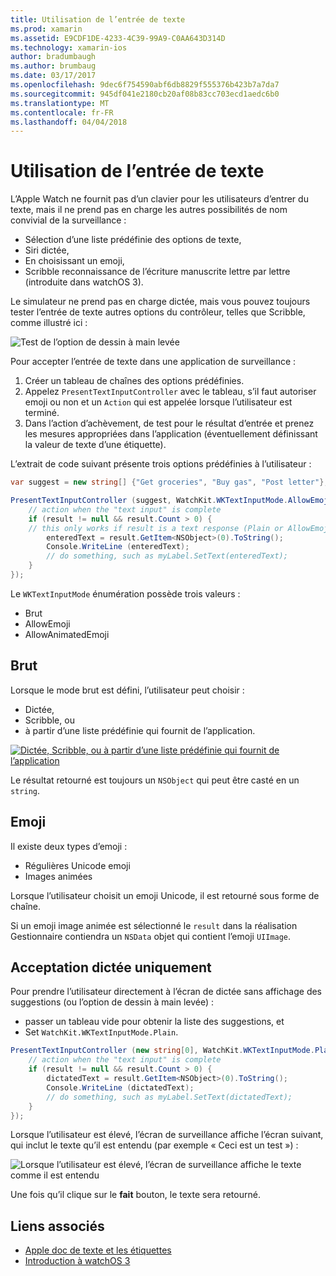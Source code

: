 ```yaml
---
title: Utilisation de l’entrée de texte
ms.prod: xamarin
ms.assetid: E9CDF1DE-4233-4C39-99A9-C0AA643D314D
ms.technology: xamarin-ios
author: bradumbaugh
ms.author: brumbaug
ms.date: 03/17/2017
ms.openlocfilehash: 9dec6f754590abf6db8829f555376b423b7a7da7
ms.sourcegitcommit: 945df041e2180cb20af08b83cc703ecd1aedc6b0
ms.translationtype: MT
ms.contentlocale: fr-FR
ms.lasthandoff: 04/04/2018
---
```

# <a name="working-with-text-input"></a>Utilisation de l’entrée de texte

L’Apple Watch ne fournit pas d’un clavier pour les utilisateurs d’entrer du texte, mais il ne prend pas en charge les autres possibilités de nom convivial de la surveillance :

- Sélection d’une liste prédéfinie des options de texte,
- Siri dictée,
- En choisissant un emoji,
- Scribble reconnaissance de l’écriture manuscrite lettre par lettre (introduite dans watchOS 3).

Le simulateur ne prend pas en charge dictée, mais vous pouvez toujours tester l’entrée de texte autres options du contrôleur, telles que Scribble, comme illustré ici :

![](text-input-images/textinput-sml.png "Test de l’option de dessin à main levée")

Pour accepter l’entrée de texte dans une application de surveillance :

1. Créer un tableau de chaînes des options prédéfinies.
2. Appelez `PresentTextInputController` avec le tableau, s’il faut autoriser emoji ou non et un `Action` qui est appelée lorsque l’utilisateur est terminé.
3. Dans l’action d’achèvement, de test pour le résultat d’entrée et prenez les mesures appropriées dans l’application (éventuellement définissant la valeur de texte d’une étiquette).

L’extrait de code suivant présente trois options prédéfinies à l’utilisateur :

```csharp
var suggest = new string[] {"Get groceries", "Buy gas", "Post letter"};

PresentTextInputController (suggest, WatchKit.WKTextInputMode.AllowEmoji, (result) => {
    // action when the "text input" is complete
    if (result != null && result.Count > 0) {
    // this only works if result is a text response (Plain or AllowEmoji)
        enteredText = result.GetItem<NSObject>(0).ToString();
        Console.WriteLine (enteredText);
        // do something, such as myLabel.SetText(enteredText);
    }
});
```

Le `WKTextInputMode` énumération possède trois valeurs :

- Brut
- AllowEmoji
- AllowAnimatedEmoji

## <a name="plain"></a>Brut

Lorsque le mode brut est défini, l’utilisateur peut choisir :

- Dictée,
- Scribble, ou
- à partir d’une liste prédéfinie qui fournit de l’application.

[![](text-input-images/plain-scribble-sml.png "Dictée, Scribble, ou à partir d’une liste prédéfinie qui fournit de l’application")](text-input-images/plain-scribble.png#lightbox)

Le résultat retourné est toujours un `NSObject` qui peut être casté en un `string`.

## <a name="emoji"></a>Emoji

Il existe deux types d’emoji :

- Régulières Unicode emoji
- Images animées

Lorsque l’utilisateur choisit un emoji Unicode, il est retourné sous forme de chaîne.

Si un emoji image animée est sélectionné le `result` dans la réalisation Gestionnaire contiendra un `NSData` objet qui contient l’emoji `UIImage`.

## <a name="accepting-dictation-only"></a>Acceptation dictée uniquement

Pour prendre l’utilisateur directement à l’écran de dictée sans affichage des suggestions (ou l’option de dessin à main levée) :

- passer un tableau vide pour obtenir la liste des suggestions, et
- Set `WatchKit.WKTextInputMode.Plain`.

```csharp
PresentTextInputController (new string[0], WatchKit.WKTextInputMode.Plain, (result) => {
    // action when the "text input" is complete
    if (result != null && result.Count > 0) {
        dictatedText = result.GetItem<NSObject>(0).ToString();
        Console.WriteLine (dictatedText);
        // do something, such as myLabel.SetText(dictatedText);
    }
});
```

Lorsque l’utilisateur est élevé, l’écran de surveillance affiche l’écran suivant, qui inclut le texte qu’il est entendu (par exemple « Ceci est un test ») :

![](text-input-images/dictation.png "Lorsque l’utilisateur est élevé, l’écran de surveillance affiche le texte comme il est entendu")

Une fois qu’il clique sur le **fait** bouton, le texte sera retourné.



## <a name="related-links"></a>Liens associés

- [Apple doc de texte et les étiquettes](https://developer.apple.com/library/ios/documentation/General/Conceptual/WatchKitProgrammingGuide/TextandLabels.html)
- [Introduction à watchOS 3](~/ios/watchos/platform/introduction-to-watchos3/index.md)
